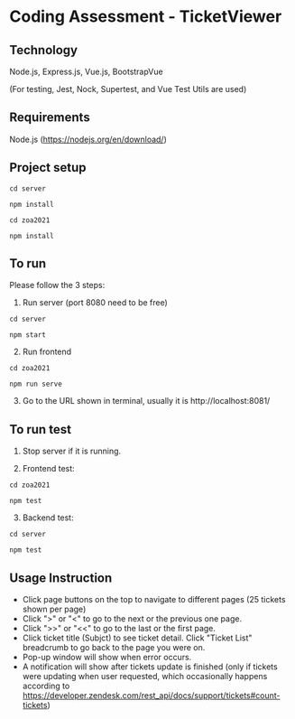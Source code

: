 # Coding Assessment - TicketViewer

## Technology

Node.js, Express.js, Vue.js, BootstrapVue

(For testing, Jest, Nock, Supertest, and Vue Test Utils are used)

## Requirements

Node.js (https://nodejs.org/en/download/)

## Project setup
```
cd server

npm install
```
```
cd zoa2021

npm install
```

## To run

Please follow the 3 steps:

1. Run server (port 8080 need to be free)
```
cd server

npm start
```

2. Run frontend
```
cd zoa2021

npm run serve
```

3. Go to the URL shown in terminal, usually it is http://localhost:8081/

## To run test

1. Stop server if it is running.

2. Frontend test:
```
cd zoa2021

npm test
```
3. Backend test:
```
cd server

npm test
```

## Usage Instruction

- Click page buttons on the top to navigate to different pages (25 tickets shown per page)
- Click ">" or "<" to go to the next or the previous one page.
- Click ">>" or "<<" to go to the last or the first page.
- Click ticket title (Subjct) to see ticket detail. Click "Ticket List" breadcrumb to go back to the page you were on.
- Pop-up window will show when error occurs.
- A notification will show after tickets update is finished (only if tickets were updating when user requested, which occasionally happens according to https://developer.zendesk.com/rest_api/docs/support/tickets#count-tickets)
